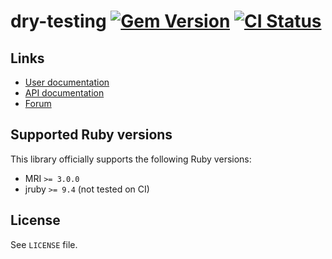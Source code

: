 <!--- this file is synced from dry-rb/template-gem project -->
[gem]: https://rubygems.org/gems/dry-testing
[actions]: https://github.com/dry-rb/dry-testing/actions

# dry-testing [![Gem Version](https://badge.fury.io/rb/dry-testing.svg)][gem] [![CI Status](https://github.com/dry-rb/dry-testing/workflows/ci/badge.svg)][actions]

## Links

* [User documentation](https://dry-rb.org/gems/dry-testing)
* [API documentation](http://rubydoc.info/gems/dry-testing)
* [Forum](https://discourse.dry-rb.org)

## Supported Ruby versions

This library officially supports the following Ruby versions:

* MRI `>= 3.0.0`
* jruby `>= 9.4` (not tested on CI)

## License

See `LICENSE` file.
